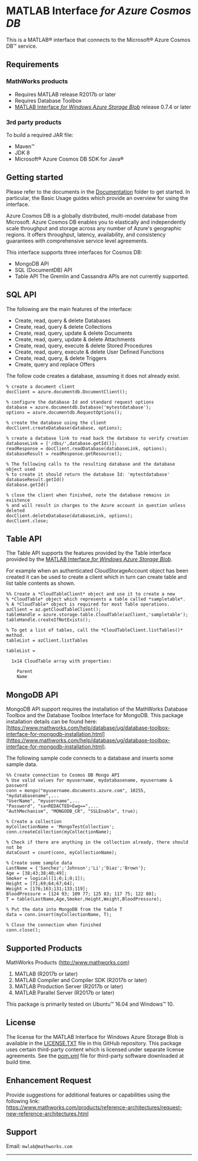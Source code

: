 #  MATLAB Interface *for Azure Cosmos DB*

This is a MATLAB® interface that connects to the Microsoft® Azure Cosmos DB™ service.

## Requirements
### MathWorks products
* Requires MATLAB release R2017b or later
* Requires Database Toolbox
* [MATLAB Interface *for Windows Azure Storage Blob*](https://github.com/mathworks-ref-arch/matlab-azure-blob) release 0.7.4 or later

### 3rd party products
To build a required JAR file:
* Maven™
* JDK 8
* Microsoft® Azure Cosmos DB SDK for Java®

## Getting started

Please refer to the documents in the [Documentation](Documentation/README.md) folder to get started. In particular, the Basic Usage guides which provide an overview for using the interface.

Azure Cosmos DB is a globally distributed, multi-model database from Microsoft. Azure Cosmos DB enables you to elastically and independently scale throughput and storage across any number of Azure's geographic regions. It offers throughput, latency, availability, and consistency guarantees with comprehensive service level agreements.

This interface supports three interfaces for Cosmos DB:
  * MongoDB API
  * SQL (DocumentDB) API
  * Table API
The Gremlin and Cassandra APIs are not currently supported.

## SQL API
The following are the main features of the interface:
* Create, read, query & delete Databases
* Create, read, query & delete Collections
* Create, read, query, update & delete Documents
* Create, read, query, update & delete Attachments
* Create, read, query, execute & delete Stored Procedures
* Create, read, query, execute & delete User Defined Functions
* Create, read, query, & delete Triggers
* Create, query and replace Offers

The follow code creates a database, assuming it does not already exist.
```
% create a document client
docClient = azure.documentdb.DocumentClient();

% configure the database Id and standard request options
database = azure.documentdb.Database('mytestdatabase');
options = azure.documentdb.RequestOptions();

% create the database using the client
docClient.createDatabase(database, options);

% create a database link to read back the database to verify creation
databaseLink = ['/dbs/',database.getId()];
readResponse = docClient.readDatabase(databaseLink, options);
databaseResult = readResponse.getResource();

% The following calls to the resulting database and the database object used
% to create it should return the database Id: 'mytestdatabase'
databaseResult.getId()
database.getId()

% close the client when finished, note the database remains in existence
% and will result in charges to the Azure account in question unless deleted
docClient.deleteDatabase(databaseLink, options);
docClient.close;
```

## Table API
The Table API supports the features provided by the Table interface provided by the [MATLAB Interface *for Windows Azure Storage Blob*](https://github.com/mathworks-ref-arch/matlab-azure-blob).

For example when an authenticated CloudStorageAccount object has been created it can be used to create a client which in turn can create table and list table contents as shown.

```
%% Create a *CloudTableClient* object and use it to create a new
% *CloudTable* object which represents a table called *sampletable*.
% A *CloudTable* object is required for most Table operations.
azClient = az.getCloudTableClient();
tableHandle = azure.storage.table.CloudTable(azClient,'sampletable');
tableHandle.createIfNotExists();

% To get a list of tables, call the *CloudTableClient.listTables()* method.
tableList = azClient.listTables

tableList =

  1x14 CloudTable array with properties:

    Parent
    Name
```

## MongoDB API
MongoDB API support requires the installation of the MathWorks Database Toolbox and the Database Toolbox Interface for MongoDB. This package installation details can be found here: [https://www.mathworks.com/help/database/ug/database-toolbox-interface-for-mongodb-installation.html](https://www.mathworks.com/help/database/ug/database-toolbox-interface-for-mongodb-installation.html).

The following sample code connects to a database and inserts some sample data.
```
%% Create connection to Cosmos DB Mongo API
% Use valid values for myusername, mydatabasename, myusername & password
conn = mongo("myusername.documents.azure.com", 10255, "mydatabasename",...
"UserName", "myusername",...
"Password", "sa<REDACTED>Ewg==",...
"AuthMechanism", "MONGODB_CR", "SSLEnable", true);

% Create a collection
myCollectionName = 'MongoTestCollection';
conn.createCollection(myCollectionName);

% Check if there are anything in the collection already, there should not be
dataCount = count(conn, myCollectionName);

% Create some sample data
LastName = {'Sanchez';'Johnson';'Li';'Diaz';'Brown'};
Age = [38;43;38;40;49];
Smoker = logical([1;0;1;0;1]);
Height = [71;69;64;67;64];
Weight = [176;163;131;133;119];
BloodPressure = [124 93; 109 77; 125 83; 117 75; 122 80];
T = table(LastName,Age,Smoker,Height,Weight,BloodPressure);

% Put the data into MongoDB from the table T
data = conn.insert(myCollectionName, T);

% Close the connection when finished
conn.close();
```

## Supported Products

MathWorks Products (http://www.mathworks.com)
1.  MATLAB (R2017b or later)
2.  MATLAB Compiler and Compiler SDK (R2017b or later)
3.  MATLAB Production Server (R2017b or later)
4.  MATLAB Parallel Server (R2017b or later)

This package is primarily tested on Ubuntu™ 16.04 and Windows™ 10.

## License
The license for the MATLAB Interface for Windows Azure Storage Blob is available in the [LICENSE.TXT](LICENSE.TXT) file in this GitHub repository. This package uses certain third-party content which is licensed under separate license agreements. See the [pom.xml](Software/Java/pom.xml) file for third-party software downloaded at build time.    

## Enhancement Request
Provide suggestions for additional features or capabilities using the following link:   
https://www.mathworks.com/products/reference-architectures/request-new-reference-architectures.html

## Support
Email: `mwlab@mathworks.com`

------------
[//]: #  (Copyright 2019, The MathWorks, Inc.)
